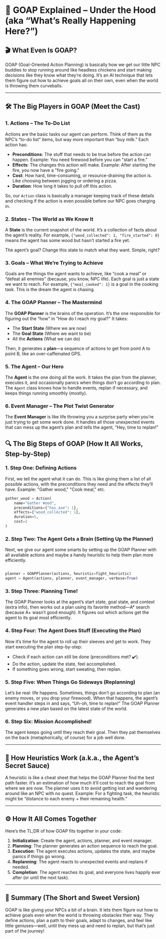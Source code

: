 # 🧠 GOAP Explained – Under the Hood (aka “What’s Really Happening Here?”)

## 🎬 What Even Is GOAP?
GOAP (Goal-Oriented Action Planning) is basically how we get our little NPC buddies to stop running around like headless chickens and start making decisions like they know what they’re doing. It’s an AI technique that lets them figure out how to achieve goals all on their own, even when the world is throwing them curveballs.

---

## 🛠️ The Big Players in GOAP (Meet the Cast)

### 1. **Actions – The To-Do List**
Actions are the basic tasks our agent can perform. Think of them as the NPC’s “to-do list” items, but way more important than “buy milk.” Each action has:
- **Preconditions**: The stuff that needs to be true before the action can happen. Example: You need firewood before you can "start a fire."
- **Effects**: The changes this action will make. Example: After starting the fire, you now have a "fire going."
- **Cost**: How hard, time-consuming, or resource-draining the action is. Like choosing between jogging or ordering a pizza.
- **Duration**: How long it takes to pull off this action.

So, our `Action` class is basically a manager keeping track of these details and checking if the action is even possible before our NPC goes charging in.

### 2. **States – The World as We Know It**
A **State** is the current snapshot of the world. It’s a collection of facts about the agent’s reality. For example, `{"wood_collected": 1, "fire_started": 0}` means the agent has some wood but hasn’t started a fire yet.

The agent’s goal? Change this state to match what they want. Simple, right?

### 3. **Goals – What We’re Trying to Achieve**
Goals are the things the agent wants to achieve, like “cook a meal” or “defeat all enemies” (because, you know, NPC life). Each goal is just a state we want to reach. For example, `{"meal_cooked": 1}` is a goal in the cooking task. This is the dream the agent is chasing.

### 4. **The GOAP Planner – The Mastermind**
The **GOAP Planner** is the brains of the operation. It’s the one responsible for figuring out the “how” in "How do I reach my goal?" It takes:
- The **Start State** (Where we are now)
- The **Goal State** (Where we want to be)
- All the **Actions** (What we can do)

Then, it generates a **plan**—a sequence of actions to get from point A to point B, like an over-caffeinated GPS.

### 5. **The Agent – Our Hero**
The **Agent** is the one doing all the work. It takes the plan from the planner, executes it, and occasionally panics when things don’t go according to plan. The `Agent` class knows how to handle events, replan if necessary, and keeps things running smoothly (mostly).

### 6. **Event Manager – The Plot Twist Generator**
The **Event Manager** is like life throwing you a surprise party when you’re just trying to get some work done. It handles all those unexpected events that can mess up the agent’s plan and tells the agent, “Hey, time to replan!” 

## 🔍 The Big Steps of GOAP (How It All Works, Step-by-Step)

### 1. **Step One: Defining Actions**
First, we tell the agent what it can do. This is like giving them a list of all possible actions, with the preconditions they need and the effects they’ll have. Example: "Gather wood," "Cook meal," etc.

```python
gather_wood = Action(
    name="Gather Wood",
    preconditions={"has_axe": 1},
    effects={"wood_collected": 1},
    duration=5,
    cost=2
)
```

### 2. Step Two: The Agent Gets a Brain (Setting Up the Planner)
Next, we give our agent some smarts by setting up the GOAP Planner with all available actions and maybe a handy heuristic to help them plan more efficiently.

```python

planner = GOAPPlanner(actions, heuristic=fight_heuristic)
agent = Agent(actions, planner, event_manager, verbose=True)
```

### 3. Step Three: Planning Time!
The GOAP Planner looks at the agent’s start state, goal state, and context (extra info), then works out a plan using its favorite method—A* search (because A+ wasn’t good enough). It figures out which actions get the agent to its goal most efficiently.


### 4. **Step Four: The Agent Does Stuff (Executing the Plan)**
Now it’s time for the agent to roll up their sleeves and get to work. They start executing the plan step-by-step:
- Check if each action can still be done (preconditions met? ✔️).
- Do the action, update the state, feel accomplished.
- If something goes wrong, start sweating, then replan.

### 5. **Step Five: When Things Go Sideways (Replanning)**
Let’s be real: life happens. Sometimes, things don’t go according to plan (an enemy moves, or you drop your firewood). When that happens, the agent’s event handler steps in and says, “Uh-oh, time to replan!” The GOAP Planner generates a new plan based on the latest state of the world.

### 6. **Step Six: Mission Accomplished!**
The agent keeps going until they reach their goal. Then they pat themselves on the back (metaphorically, of course) for a job well done.

---

## 🧠 How Heuristics Work (a.k.a., the Agent’s Secret Sauce)
A heuristic is like a cheat sheet that helps the GOAP Planner find the best path faster. It’s an estimation of how much it’ll cost to reach the goal from where we are now. The planner uses it to avoid getting lost and wandering around like an NPC with no quest. Example: For a fighting task, the heuristic might be “distance to each enemy + their remaining health.”

---

## ⚙️ How It All Comes Together
Here’s the TL;DR of how GOAP fits together in your code:

1. **Initialization**: Create the agent, actions, planner, and event manager.
2. **Planning**: The planner generates an action sequence to reach the goal.
3. **Execution**: The agent executes actions, updates the state, and maybe panics if things go wrong.
4. **Replanning**: The agent reacts to unexpected events and replans if needed.
5. **Completion**: The agent reaches its goal, and everyone lives happily ever after (or until the next task).

---

## 🚀 Summary (The Short and Sweet Version)
GOAP is like giving your NPCs a bit of a brain. It lets them figure out how to achieve goals even when the world is throwing obstacles their way. They define actions, plan a path to their goals, adapt to changes, and feel like little geniuses—well, until they mess up and need to replan, but that’s just part of the journey!
